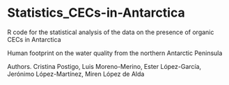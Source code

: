 # Statistics_CECs-in-Antarctica
R code for the statistical analysis of the data on the presence of organic CECs in Antarctica

Human footprint on the water quality from the northern Antarctic Peninsula

Authors. Cristina Postigo, Luis Moreno-Merino, Ester López-García, Jerónimo López-Martínez, Miren López de Alda
